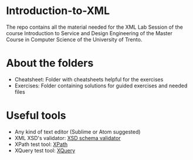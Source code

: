# Introduction-to-XML

The repo contains all the material needed for the XML Lab Session of the course Introduction to Service and Design Engineering of the Master Course in Computer Science of the University of Trento.

# About the folders

* Cheatsheet: Folder with cheatsheets helpful for the exercises
* Exercises: Folder containing solutions for guided exercises and needed files

# Useful tools

* Any kind of text editor (Sublime or Atom suggested)
* XML XSD's validator: [XSD schema validator](www.freeformatter.com/xml-validator-xsd.html)
* XPath test tool: [XPath](www.freeformatter.com/xpath-tester.html)
* XQuery test tool: [XQuery](www.xpathtester.com/xquery)
